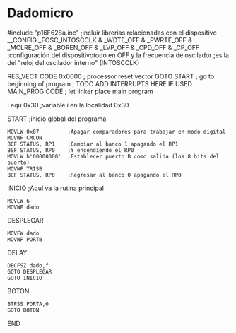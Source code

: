 # Dadomicro
#include "p16F628a.inc"    ;incluir librerias relacionadas con el dispositivo
 __CONFIG _FOSC_INTOSCCLK & _WDTE_OFF & _PWRTE_OFF & _MCLRE_OFF & _BOREN_OFF & _LVP_OFF & _CPD_OFF & _CP_OFF    
;configuración del dispositivotodo en OFF y la frecuencia de oscilador
;es la del "reloj del oscilador interno" (INTOSCCLK)     

RES_VECT  CODE    0x0000            ; processor reset vector
    GOTO    START                   ; go to beginning of program
; TODO ADD INTERRUPTS HERE IF USED
MAIN_PROG CODE                      ; let linker place main program

i equ 0x30        ;variable i en la localidad 0x30


START              ;inicio global del programa


    MOVLW 0x07         ;Apagar comparadores para trabajar en modo digital
    MOVWF CMCON    
    BCF STATUS, RP1    ;Cambiar al banco 1 apagando el RP1
    BSF STATUS, RP0    ;Y encendiendo el RP0
    MOVLW b'00000000'  ;Establecer puerto B como salida (los 8 bits del puerto)
    MOVWF TRISB 
    BCF STATUS, RP0    ;Regresar al banco 0 apagando el RP0

INICIO
;Aquí va la rutina principal
    
    MOVLW 6
    MOVWF dado
    
DESPLEGAR
    
    MOVFW dado
    MOVWF PORTB
    
DELAY
    
    DECFSZ dado,f
    GOTO DESPLEGAR
    GOTO INICIO
 
BOTON
    
    BTFSS PORTA,0
    GOTO BOTON
   
END
